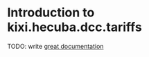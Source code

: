 # Introduction to kixi.hecuba.dcc.tariffs

TODO: write [great documentation](http://jacobian.org/writing/what-to-write/)
